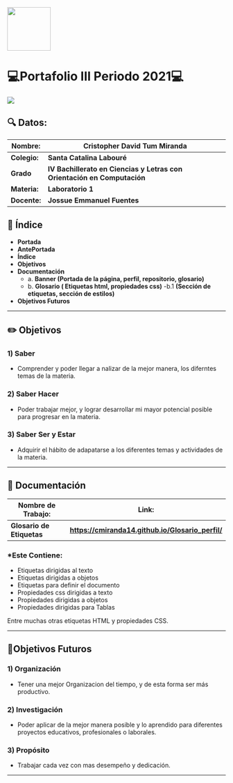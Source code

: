 <img width="100px" src="https://jefuentes80.github.io/starup_scl/img/logo_SCL%20(3).png">

# 💻**Portafolio III Periodo 2021**💻

<img src="https://cdn.pixabay.com/photo/2019/07/14/16/29/pen-4337524_960_720.jpg">

## 🔍 Datos:

| Nombre:  | Cristopher David Tum Miranda   |
| ------------ | ------------ |
| **Colegio:**  |**Santa Catalina Labouré**   |
| **Grado**  |**IV Bachillerato en Ciencias y Letras con Orientación en Computación**   |
| **Materia:**  |**Laboratorio 1**   |
| **Docente:**  |**Jossue Emmanuel Fuentes**   |




## 🧭 Índice

-  **Portada**
-  **AntePortada**
-  **Índice**
-  **Objetivos**
-  **Documentación**
    - a. **Banner (Portada de la página, perfil, repositorio, glosario)**
    - b. **Glosario ( Etiquetas html, propiedades css)**
        -b.1 **(Sección de etiquetas, sección de estilos)**
- **Objetivos Futuros**

------------




## ✏️ Objetivos 

### 1) Saber
-  Comprender y poder llegar a nalizar de la mejor manera, los diferntes temas de la materia.

### 2) Saber Hacer
- Poder trabajar mejor, y lograr desarrollar mi mayor potencial posible para progresar 
 en la materia.

### 3) Saber Ser y Estar
- Adquirir el hábito de adapatarse a los diferentes temas y actividades de la materia.

------------


## 📝 Documentación

|  Nombre de Trabajo: |  Link:  |
|------------|  -------- |
| **Glosario de Etiquetas** |**https://cmiranda14.github.io/Glosario_perfil/**

### *Este Contiene:

- Etiquetas dirigidas al texto
- Etiquetas dirigidas a objetos
- Etiquetas para definir el documento
- Propiedades css dirigidas a texto
- Propiedades dirigidas a objetos
- Propiedades dirigidas para Tablas

Entre muchas otras etiquetas HTML y propiedades CSS.


------------

## 📅Objetivos Futuros

### 1) Organización
-  Tener una mejor Organizacion del tiempo, y de esta forma ser más productivo.

### 2) Investigación 
- Poder aplicar de la mejor manera posible y lo aprendido para diferentes proyectos        educativos, profesionales o laborales.

### 3) Propósito
- Trabajar cada vez con mas desempeño y dedicación.

------------


